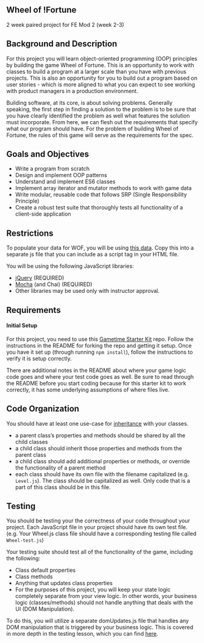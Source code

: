 ## Wheel of !Fortune

2 week paired project for FE Mod 2 (week 2-3)

## Background and Description
For this project you will learn object-oriented programming (OOP) principles by building the game Wheel of Fortune. This is an opportunity to work with classes to build a program at a larger scale than you have with previous projects. This is also an opportunity for you to build out a program based on user stories - which is more aligned to what you can expect to see working with product managers in a production environment.

Building software, at its core, is about solving problems. Generally speaking, the first step in finding a solution to the problem is to be sure that you have clearly identified the problem as well what features the solution must incorporate. From here, we can flesh out the requirements that specify what our program should have. For the problem of building Wheel of Fortune, the rules of this game will serve as the requirements for the spec.

## Goals and Objectives

- Write a program from scratch
- Design and implement OOP patterns
- Understand and implement ES6 classes
- Implement array iterator and mutator methods to work with game data
- Write modular, reusable code that follows SRP (Single Responsibility Principle)
- Create a robust test suite that thoroughly tests all functionality of a client-side application

## Restrictions

To populate your data for WOF, you will be using [this data](https://repl.it/@thatpamiam/WheelOfFortune). Copy this into a separate js file that you can include as a script tag in your HTML file.

You will be using the following JavaScript libraries:

- [jQuery](http://jquery.com/) (REQUIRED)
- [Mocha](http://mochajs.org/) (and Chai) (REQUIRED)
- Other libraries may be used only with instructor approval.

## Requirements
#### Initial Setup

For this project, you need to use this [Gametime Starter Kit](https://github.com/turingschool-examples/gametime-starter) repo. Follow the instructions in the README for forking the repo and getting it setup. Once you have it set up (through running `npm install`), follow the instructions to verify it is setup correctly.

There are additional notes in the README about where your game logic code goes and where your test code goes as well. Be sure to read through the README before you start coding because for this starter kit to work correctly, it has some underlying assumptions of where files live.

## Code Organization

You should have at least one use-case for [inheritance](https://www.sitepoint.com/understanding-ecmascript-6-class-inheritance/) with your classes.

- a parent class’s properties and methods should be shared by all the child classes
- a child class should inherit those properties and methods from the parent class
- a child class should add additional properties or methods, or override the functionality of a parent method
- each class should have its own file with the filename capitalized (e.g. `Level.js`). The class should be capitalized as well. Only code that is a part of this class should be in this file.

## Testing

You should be testing your the correctness of your code throughout your project. Each JavaScript file in your project should have its own test file. (e.g. Your Wheel.js class file should have a corresponding testing file called `Wheel-test.js`)

Your testing suite should test all of the functionality of the game, including the following:

- Class default properties
- Class methods
- Anything that updates class properties
- For the purposes of this project, you will keep your state logic completely separate from your view logic. In other words, your business logic (classes/methods) should not handle anything that deals with the UI (DOM Manipulation).

To do this, you will utilize a separate domUpdates.js file that handles any DOM manipulation that is triggered by your business logic. This is covered in more depth in the testing lesson, which you can find [here](http://frontend.turing.io/lessons/module-2/test-driven-development.html#dom-manipulation).